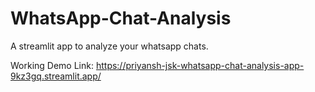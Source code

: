 # WhatsApp-Chat-Analysis

A streamlit app to analyze your whatsapp chats.

Working Demo Link: https://priyansh-jsk-whatsapp-chat-analysis-app-9kz3gq.streamlit.app/
